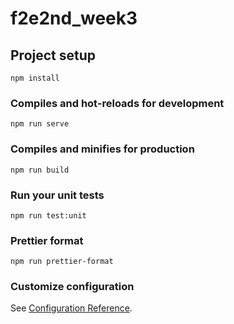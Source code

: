 # f2e2nd_week3

## Project setup
```
npm install
```

### Compiles and hot-reloads for development
```
npm run serve
```

### Compiles and minifies for production
```
npm run build
```

### Run your unit tests
```
npm run test:unit
```

### Prettier format
```
npm run prettier-format
```

### Customize configuration
See [Configuration Reference](https://cli.vuejs.org/config/).
